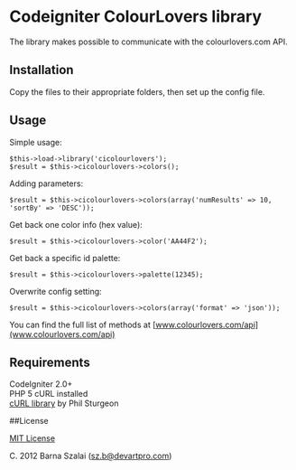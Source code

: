# Codeigniter ColourLovers library

The library makes possible to communicate with the colourlovers.com API.

## Installation

Copy the files to their appropriate folders, then set up the config file.

## Usage

Simple usage:

	$this->load->library('cicolourlovers');
	$result = $this->cicolourlovers->colors();

Adding parameters:

	$result = $this->cicolourlovers->colors(array('numResults' => 10, 'sortBy' => 'DESC'));

Get back one color info (hex value):

	$result = $this->cicolourlovers->color('AA44F2');

Get back a specific id palette:

	$result = $this->cicolourlovers->palette(12345);

Overwrite config setting:

	$result = $this->cicolourlovers->colors(array('format' => 'json'));

You can find the full list of methods at [www.colourlovers.com/api](www.colourlovers.com/api)

## Requirements

CodeIgniter 2.0+  
PHP 5 cURL installed  
[cURL library](http://getsparks.org/packages/curl) by Phil Sturgeon  

##License

[MIT License](http://www.opensource.org/licenses/MIT)

C. 2012 Barna Szalai (sz.b@devartpro.com)
